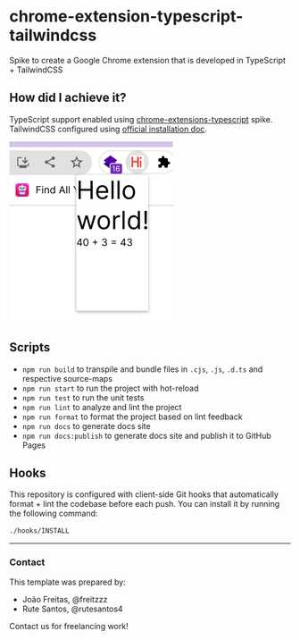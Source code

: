 # chrome-extension-typescript-tailwindcss

Spike to create a Google Chrome extension that is developed in TypeScript + TailwindCSS

## How did I achieve it?

TypeScript support enabled using [chrome-extensions-typescript](https://github.com/freitas-labs/chrome-extension-typescript) spike. TailwindCSS configured using [official installation doc](https://tailwindcss.com/docs/installation).

![tailwind](tailwind.png)

## Scripts

- `npm run build` to transpile and bundle files in `.cjs`, `.js`, `.d.ts` and respective source-maps
- `npm run start` to run the project with hot-reload
- `npm run test` to run the unit tests
- `npm run lint` to analyze and lint the project
- `npm run format` to format the project based on lint feedback
- `npm run docs` to generate docs site
- `npm run docs:publish` to generate docs site and publish it to GitHub Pages

## Hooks

This repository is configured with client-side Git hooks that automatically format + lint the codebase before each push. You can install it by running the following command:

```bash
./hooks/INSTALL
```

---

### Contact

This template was prepared by:

- João Freitas, @freitzzz
- Rute Santos, @rutesantos4

Contact us for freelancing work!
